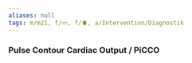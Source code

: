 ```yaml
---
aliases: null
tags: m/m21, f/💤, f/🫀, a/Intervention/Diagnostik
---
```

### Pulse Contour Cardiac Output / PiCCO
